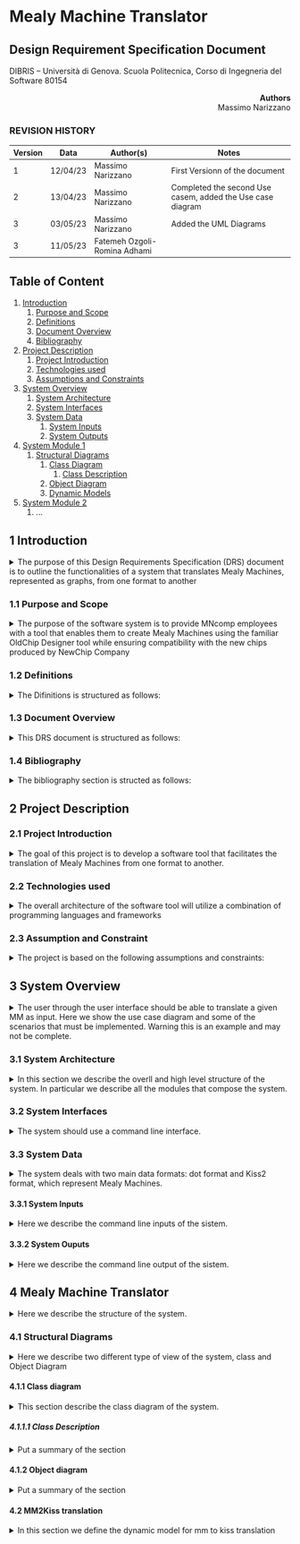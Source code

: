 # Mealy Machine Translator

## Design Requirement Specification Document

DIBRIS – Università di Genova. Scuola Politecnica, Corso di Ingegneria del Software 80154


<div align='right'> <b> Authors </b> <br> Massimo Narizzano <br>  </div>

### REVISION HISTORY

| Version | Data | Author(s)| Notes |
| ---------|------|--------|------  |
| 1 | 12/04/23 | Massimo Narizzano | First Versionn of the document|
| 2 | 13/04/23 | Massimo Narizzano | Completed the second Use casem, added the Use case diagram|
| 3 | 03/05/23 | Massimo Narizzano | Added the UML Diagrams|
| 3 | 11/05/23 | Fatemeh Ozgoli-Romina Adhami | |

## Table of Content

1. [Introduction](#intro)
    1. [Purpose and Scope](#purpose)  
    2. [Definitions](#def)
    3. [Document Overview](#overview)
    4. [Bibliography](#biblio)
2. [Project Description](#description)
    1. [Project Introduction](#project-intro)
    2. [Technologies used](#tech)
    3. [Assumptions and Constraints](#constraints)
3. [System Overview](#system-overview)
    1. [System Architecture](#architecture)
    2. [System Interfaces](#interfaces)
    3. [System Data](#data)
        1. [System Inputs](#inputs)
        2. [System Outputs](#outputs)
4. [System Module 1](#sys-module-1)
    1. [Structural Diagrams](#sd)
        1. [Class Diagram](#cd)
            1. [Class Description](#cd-description)
        2. [Object Diagram](#od)
        3. [Dynamic Models](#dm)
5. [System Module 2](#sys-module-2)
   1. ...

##  <a name="intro"></a>  1 Introduction
<details>
    <summary>   The purpose of this Design Requirements Specification (DRS) document is to outline the functionalities of a system that translates Mealy Machines, represented as graphs, from one format to another
    </summary> 
The project aims to develop a software tool capable of reading Mealy Machines in one format and translating them into another format. Specifically, the two formats currently known are the dot format and the Kiss2 format.
</details>
    
### <a name="purpose"></a> 1.1 Purpose and Scope
<details> 
    <summary> The purpose of the software system is to provide MNcomp employees with a tool that enables them to create Mealy Machines using the familiar OldChip Designer tool while ensuring compatibility with the new chips produced by NewChip Company </summary>
    <p>The tool should be capable of reading Mealy Machines stored in dot format and translating them into Kiss2 format, and vice versa. The scope of the project includes the development of the translation tool and the implementation of the required functionalities to perform the format conversions.
    </p>
</details>

### <a name="def"></a> 1.2 Definitions
<details> 
    <summary> The Difinitions is structured as follows:
    </summary>
    <p> Mealy Machine: A Deterministic Finite State Automaton that has output values determined by both its current state and the current inputs. It is used to model and control the behavior of embedded systems.
Dot Format: A text-based format used to represent Mealy Machines, designed using the OldChip Designer tool. It contains information about the graph structure and the relationships between input and output signals.
Kiss2 Format: A text-based format used to represent Mealy Machines, designed using the NewChip Designer tool. It includes information about the graph structure as well as the classification of signals as input or output variables.
OldChip Designer: A tool developed by OldChip Company and used by MNcomp employees to design Mealy Machines for programming chips.
NewChip Designer: A tool developed by NewChip Company that allows users to design Mealy Machines, which can be loaded into the new chips produced by NewChip Company.</p>
    
| First Header  | Second Header |
| ------------- | ------------- |
| Content Cell  | Content Cell  |
| Content Cell  | Content Cell  |
    
</details>

### <a name="overview"></a> 1.3 Document Overview
<details> 
    <summary> This DRS document is structured as follows:
    </summary>
    <p>This sub section should describe ...</p>
</details>

### <a name="biblio"></a> 1.4 Bibliography
<details> 
    <summary> The bibliography section is structed as follows:
    </summary>
    <p>Wikipedia's links: 
      ```
     https://en.wikipedia.org/wiki/Mealy_machine
     https://en.wikipedia.org/wiki/DOT_%28graph_description_language%29</p>
     ```
    Papers:
     ```
    Abdel-Hamid, Amr T., Mohamed Zaki, and Sofiene Tahar. "A tool converting finite state machine to VHDL." Canadian Conference on Electrical and Computer Engineering 2004 (IEEE Cat. No. 04CH37513). Vol. 4. IEEE, 2004.
     ```
</details>

## <a name="description"></a> 2 Project Description

### <a name="project-intro"></a> 2.1 Project Introduction 
<details> 
    <summary>  The goal of this project is to develop a software tool that facilitates the translation of Mealy Machines from one format to another.
    </summary>
    <p> Mealy Machines are graphical representations used to control the behavior of programmable chips. MNcomp, an enterprise that programs chips for household machines, currently uses the OldChip Designer tool provided by OldChip Company to design Mealy Machines in the dot format. However, with the emergence of a promising new chip produced by NewChip Company, MNcomp desires to utilize the new chips while still using the familiar OldChip Designer tool.

To achieve this goal, the project aims to create a software tool that can read Mealy Machines stored in the dot format and translate them into the Kiss2 format, which is compatible with the new chips produced by NewChip Company. Additionally, the tool should also be able to convert Mealy Machines from Kiss2 format to dot format, ensuring bidirectional compatibility.</p> 
</details>

### <a name="tech"></a> 2.2 Technologies used

<details> 
    <summary> The overall architecture of the software tool will utilize a combination of programming languages and frameworks </summary>
    <p>The specific technologies to be employed in the development of the tool will be determined based on factors such as compatibility, performance, and ease of use. Possible technologies that may be utilized include:

Programming Languages: Java
File Parsing and Manipulation: parser libraries
Graph Visualization: 
Version Control: Git and GitHub for collaborative development and source code management
    </p>
</details>

### <a name="constraints"></a> 2.3 Assumption and Constraint 
<details> 
    <summary> The project is based on the following assumptions and constraints:
    </summary>
    <p>
        Assumption 1: The Mealy Machines designed using the OldChip Designer tool and the NewChip Designer tool are functionally equivalent, despite having different user interfaces.
Assumption 2: The input and output signals of the Mealy Machines have unique names and occur in the input files.
Constraint 1: The translation tool must be able to process Mealy Machines stored in the dot format and convert them accurately to the Kiss2 format.
Constraint 2: The translation tool should also be capable of converting Mealy Machines from the Kiss2 format to the dot format while preserving the input/output signal information.
Constraint 3: The translation tool should provide an intuitive and user-friendly interface for MNcomp employees to interact with, simplifying the conversion process.
Constraint 4: The translation tool should ensure compatibility with the existing systems and infrastructure at MNcomp, including the chip programming workflow and file management practices.
These assumptions and constraints will guide the development process of the software tool, ensuring that it meets the specific requirements and expectations of MNcomp.</p>
</details>

## <a name="system-overview"></a>  3 System Overview
<details>
    <summary> The user through the user interface should be able to translate a given MM as input. Here we show the use case diagram and some of the scenarios that must be implemented. Warning this is an example and may not be complete.
    </summary>
    
![Use Case Diagram](imgs/use-case.jpg "Use Case Diagram")
    <p> ....</p>
      
| Use Case      | 1.0           |
| ------------- | ------------- |
| Name          | mm2kiss       |
| Actors        | Generic User  |    
| Entry Point   | (i) MM dot file. <br> (ii) List of Input Signals <br> (iii) List of Output Signals   |
| Exit  Point   | File where  the translated MM must be stored |
| Event Flow    | (1) User invoke the system by command line <br> (2) User provide a valid path to an input MM in dot format <br> (3) User provide a list of symbols representing the input signals <br> (4) User provide a list of symbols representing the output signals <br> (5) User provide a valid path to an empty file where the system should store the output MM <br> (6) System validates the input MM <br> (7) System validates the list of input signals<br> (8) System valdiates the list of output signals <br> (9) System validates the output file <br> (10) System correctly parse the input file and store the MM in memory<br> (11) System write the MM in memory into the output file |
    
    
| Use Case      | 2.0           |
| ------------- | ------------- |
| Name          | kiss2mm       |
| Actors        | Generic User  |    
| Entry Point   | MM kiss2 file  |
| Exit  Point   | (i) File where  the translated MM must be stored. <br> (ii) List of Input Signals. <br> (iii) List of Output Signals |
| Event Flow    | (1) User invoke the system by command line <br> (2) User provide a valid path to an input MM in kiss2 format <br> (3) User provide a valid path to an empty file where the system should store the output MM <br> (4) System validates the input MM <br> (5) System validates the output file <br> (6) System correctly parse the input file and store the MM in memory<br> (7) System write the MM into the output file <br> (8) System write the list of Input Signal into the standard input. <br> (9) System write the List of output signals into the standard input| 

</details>


### <a name="architecture"></a>  3.1 System Architecture
<details> 
    <summary> In this section we describe the overll and high level structure of the system. In particular we describe all the modules that compose the system.
    </summary>
    <p>This system is composed by a single module that translate a MM in dot format into a kiss2 format</p>
    
![System Architecture](imgs/framework.jpg "System Architecture")    
    
</details>

### <a name="interfaces"></a>  3.2 System Interfaces
<details> 
    <summary> The system should use a command line interface.
    </summary>
    <p>Here we describe the syntax that the system must use. In particular we try to keep the syntax as simpler as possible. For this reason we define an interface like this:
    systemname "absolute path to the MM in dot format" "absolute path to the kiss2 file" "list of input signals separated by comma" "list of output signals separated by comma"</p>
</details>

### <a name="data"></a>  3.3 System Data
<details> 
    <summary> The system deals with two main data formats: dot format and Kiss2 format, which represent Mealy Machines.
    </summary>
    Dot Format:
    ```
The dot format is a textual representation of a Mealy Machine in a graph structure. It consists of a set of nodes representing the states of the machine and edges representing the transitions between states. Each node and edge can have additional properties and labels associated with them. In the dot format, the Mealy Machine is defined using a specific syntax and conventions. To manage and manipulate the data in the dot format, the system will utilize data structures such as graphs or adjacency lists to represent the Mealy Machine. These data structures will capture the relationships between states and transitions, along with associated properties and labels. Additionally, the system will parse and extract relevant information from the dot format, such as state names, input/output signal names, and transition conditions
    Kiss2 Format:
```
    The Kiss2 format is another textual representation of a Mealy Machine. It maintains additional information about the variables, specifically indicating if a signal is an input or an output variable. The Kiss2 format provides a structured way to represent the Mealy Machine, including input/output variable declarations and transition conditions.

Similar to the dot format, the system will need to handle the data in the Kiss2 format during the translation process. It will employ suitable data structures to represent the Mealy Machine and manage the variables' input/output information.
    ```
  By managing and manipulating the data in both the dot and Kiss2 formats effectively, the system can facilitate the translation process and ensure the correctness and compatibility of the Mealy Machines between the two formats.  
</details>

#### <a name="inputs"></a>  3.3.1 System Inputs
<details> 
    <summary> Here we describe the command line inputs of the sistem. </summary>
  <p> The inputs of the system are : </p>
    <ul> 
        <li> Absolute path to the input file: The file should not be empty and should describe a valid MM into a valid [dot](https://en.wikipedia.org/wiki/DOT_%28graph_description_language%29) Format.</li>
        <li> Absolute path to the output file: The file should be empty and it will contain the final result of the translation  </li>
        <li> List of string names separated by comma: They represent the input signal list. Each signal is represented by a string tha contains both letters and numbers. It should not contains any other symbol.</li>
        <li> List of string names separated by comma: They represent the output signal list. Each signal is represented by a string tha contains both letters and numbers. It should not contains any other symbol.</li>
    </ul>
</details>

#### <a name="outputs"></a>  3.3.2 System Ouputs
<details> 
    <summary> Here we describe the command line output of the sistem. </summary>
  <p> The system has only one output and should be the translation of the MM from dot to kiss2 format. The translation should be written into the file given in input to the system.</p>
</details>

## <a name="sys-module-1"></a>  4 Mealy Machine Translator
<details> 
    <summary> Here we describe the structure of the system. 
    </summary>
    <p>First we describe the Static structure of the system, such as Class/Object Diagram, and then we describe the dynamic behaviour of the system. </p>
</details>

### <a name="sd"></a>  4.1 Structural Diagrams
<details> 
    <summary> Here we describe two different type of view of the system, class and Object Diagram
    </summary>
</details>

#### <a name="cd"></a>  4.1.1 Class diagram
<details> 
    <summary> This section describe the class diagram of the system.
    </summary>
    
![Class Diagram](imgs/class.jpg "Class Diagram")

</details>

##### <a name="cd-description"></a>  4.1.1.1 Class Description
<details> 
    <summary> Put a summary of the section
    </summary>
    <p>This sub section should describe ...</p>
</details>

#### <a name="od"></a>  4.1.2 Object diagram
<details> 
    <summary> Put a summary of the section
    </summary>
    <p>This sub section should describe ...</p>
    
![Object Diagram](imgs/object.jpg "Class Diagram")

</details>

#### <a name="dm"></a>  4.2 MM2Kiss translation
<details> 
    <summary> 
    In this section we define the dynamic model for mm to kiss translation
    </summary>
    <p>This sub section should describe ...</p>

    
![ACtivity Diagram](imgs/activity.jpg "Activity")

</details>
